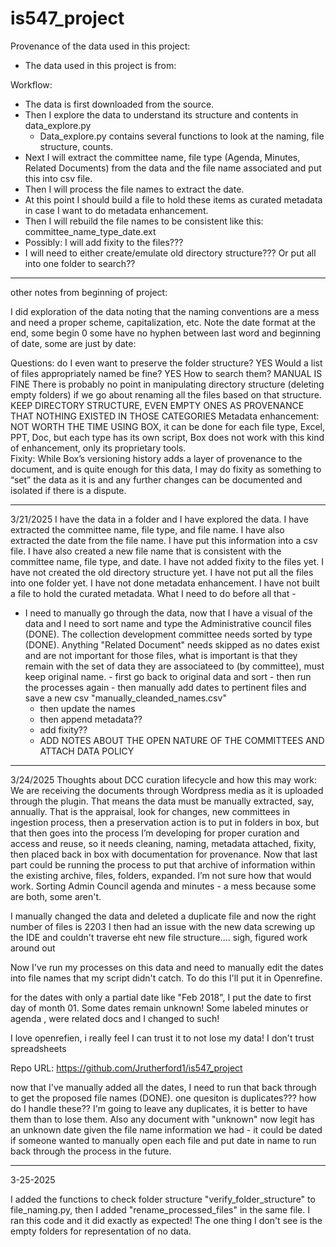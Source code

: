 # is547_project

Provenance of the data used in this project:

- The data used in this project is from:

Workflow:
- The data is first downloaded from the source.
- Then I explore the data to understand its structure and contents in data_explore.py
  - Data_explore.py contains several functions to look at the naming, file structure, counts.
- Next I will extract the committee name, file type (Agenda, Minutes, Related Documents) from the data and the file name associated and put this into csv file.
- Then I will process the file names to extract the date.
- At this point I should build a file to hold these items as curated metadata in case I want to do metadata enhancement.
- Then I will rebuild the file names to be consistent like this: committee_name_type_date.ext
- Possibly: I will add fixity to the files???
- I will need to either create/emulate old directory structure???  Or put all into one folder to search??
-------
other notes from beginning of project:

I did exploration of the data noting that the naming conventions are a mess and need a proper scheme, capitalization, etc.  Note the date format at the end, some begin 0 some have no hyphen between last word and beginning of date, some are just by date: 

Questions: do I even want to preserve the folder structure?  YES Would a list of files appropriately named be fine?  YES How to search them? MANUAL IS FINE
There is probably no point in manipulating directory structure (deleting empty folders) if we go about renaming all the files based on that structure. KEEP DIRECTORY STRUCTURE, EVEN EMPTY ONES AS PROVENANCE THAT NOTHING EXISTED IN THOSE CATEGORIES
Metadata enhancement: NOT WORTH THE TIME USING BOX, it can be done for each file type, Excel, PPT, Doc, but each type has its own script, Box does not work with this kind of enhancement, only its proprietary tools.  
Fixity: While Box’s versioning history adds a layer of provenance to the document, and is quite enough for this data, I may do fixity as something to “set” the data as it is and any further changes can be documented and isolated if there is a dispute.

------------------------
3/21/2025 
I have the data in a folder and I have explored the data. I have extracted the committee name, file type, and file name. I have also extracted the date from the file name. I have put this information into a csv file. I have also created a new file name that is consistent with the committee name, file type, and date. I have not added fixity to the files yet. I have not created the old directory structure yet. I have not put all the files into one folder yet. I have not done metadata enhancement. I have not built a file to hold the curated metadata. What I need to do before all that - 
- I need to manually go through the data, now that I have a visual of the data and I need to sort name and type the Administrative council files (DONE).  The collection development committee needs sorted by type (DONE). Anything "Related Document" needs skipped as no dates exist and are not important for those files, what is important is that they remain with the set of data they are associateed to (by committee), must keep original name.
      - first go back to original data and sort
      - then run the processes again
      - then manually add dates to pertinent files and save a new csv "manually_cleanded_names.csv"   
  -  then update the names
  - then append metadata??
  - add fixity??
  - ADD NOTES ABOUT THE OPEN NATURE OF THE COMMITTEES AND ATTACH DATA POLICY
 ---------------------------
3/24/2025
Thoughts about DCC curation lifecycle and how this may work:
We are receiving the documents through Wordpress media as it is uploaded through the plugin.  That means the data must be manually extracted, say, annually.  That is the appraisal, look for changes, new committees in ingestion process, then a preservation action is to put in folders in box, but that then goes into the process I’m developing for proper curation and access and reuse, so it needs cleaning, naming, metadata attached, fixity, then placed back in box with documentation for provenance.  Now that last part could be running the process to put that archive of information within the existing archive, files, folders, expanded.  I’m not sure how that would work.
Sorting Admin Council agenda and minutes - a mess because some are both, some aren't.  

I manually changed the data and deleted a duplicate file and now the right number of files is 2203
I then had an issue with the new data screwing up the IDE and couldn't traverse eht new file structure.... sigh, figured work around out

Now I've run my processes on this data and need to manually edit the dates into file names that my script didn't catch.  To do this I'll put it in Openrefine.

for the dates with only a partial date like "Feb 2018", I put the date to first day of month 01.
Some dates remain unknown!  Some labeled minutes or agenda , were related docs and I changed to such!

I love openrefien, i really feel I can trust it to not lose my data!  I don't trust spreadsheets

Repo URL: https://github.com/Jrutherford1/is547_project

now that I've manually added all the dates, I need to run that back through to get the proposed file names (DONE).  one quesiton is duplicates???  how do I handle these??  I'm going to leave any duplicates, it is better to have them than to lose them.  Also any document with "unknown" now legit has an unknown date given the file name information we had - it could be dated if someone wanted to manually open each file and put date in name to run back through the process in the future.

--------

3-25-2025

I added the functions to check folder structure "verify_folder_structure" to file_naming.py, then I added "rename_processed_files" in the same file.  I ran this code and it did exactly as expected!  The one thing I don't see is the empty folders for representation of no data.